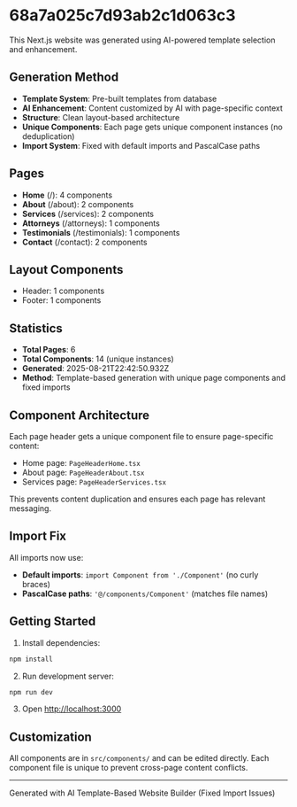 # 68a7a025c7d93ab2c1d063c3

This Next.js website was generated using AI-powered template selection and enhancement.

## Generation Method

- **Template System**: Pre-built templates from database
- **AI Enhancement**: Content customized by AI with page-specific context
- **Structure**: Clean layout-based architecture
- **Unique Components**: Each page gets unique component instances (no deduplication)
- **Import System**: Fixed with default imports and PascalCase paths

## Pages

- **Home** (/): 4 components
- **About** (/about): 2 components
- **Services** (/services): 2 components
- **Attorneys** (/attorneys): 1 components
- **Testimonials** (/testimonials): 1 components
- **Contact** (/contact): 2 components

## Layout Components

- Header: 1 components
- Footer: 1 components

## Statistics

- **Total Pages**: 6
- **Total Components**: 14 (unique instances)
- **Generated**: 2025-08-21T22:42:50.932Z
- **Method**: Template-based generation with unique page components and fixed imports

## Component Architecture

Each page header gets a unique component file to ensure page-specific content:
- Home page: `PageHeaderHome.tsx`
- About page: `PageHeaderAbout.tsx`
- Services page: `PageHeaderServices.tsx`

This prevents content duplication and ensures each page has relevant messaging.

## Import Fix

All imports now use:
- **Default imports**: `import Component from './Component'` (no curly braces)
- **PascalCase paths**: `'@/components/Component'` (matches file names)

## Getting Started

1. Install dependencies:
```bash
npm install
```

2. Run development server:
```bash
npm run dev
```

3. Open [http://localhost:3000](http://localhost:3000)

## Customization

All components are in `src/components/` and can be edited directly.
Each component file is unique to prevent cross-page content conflicts.

---
Generated with AI Template-Based Website Builder (Fixed Import Issues)
